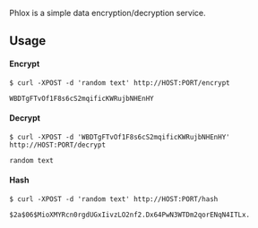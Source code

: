 
Phlox is a simple data encryption/decryption service.

## Usage

#### Encrypt
```
$ curl -XPOST -d 'random text' http://HOST:PORT/encrypt

WBDTgFTvOf1F8s6cS2mqificKWRujbNHEnHY
```

#### Decrypt
```
$ curl -XPOST -d 'WBDTgFTvOf1F8s6cS2mqificKWRujbNHEnHY' http://HOST:PORT/decrypt

random text
```

#### Hash

```
$ curl -XPOST -d 'random text' http://HOST:PORT/hash

$2a$06$MioXMYRcn0rgdUGxIivzLO2nf2.Dx64PwN3WTDm2qorENqN4ITLx.
```
